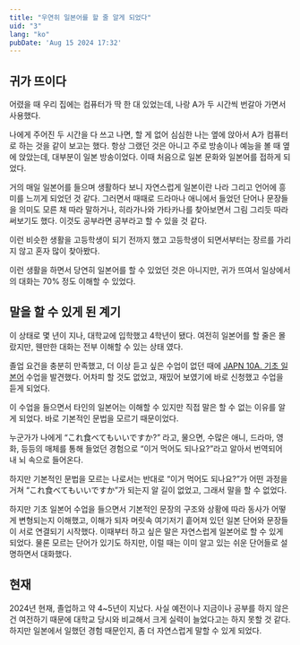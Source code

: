 ```yaml
---
title: "우연히 일본어를 할 줄 알게 되었다"
uid: "3"
lang: "ko"
pubDate: 'Aug 15 2024 17:32'
---
```


## 귀가 뜨이다

어렸을 때 우리 집에는 컴퓨터가 딱 한 대 있었는데, 나랑 A가 두 시간씩 번갈아 가면서 사용했다.

나에게 주어진 두 시간을 다 쓰고 나면, 할 게 없어 심심한 나는 옆에 앉아서 A가 컴퓨터로 하는 것을 같이 보고는 했다. 항상 그랬던 것은 아니고 주로 방송이나 예능을 볼 때 옆에 앉았는데, 대부분이 일본 방송이었다. 이때 처음으로 일본 문화와 일본어를 접하게 되었다.

거의 매일 일본어를 들으며 생활하다 보니 자연스럽게 일본이란 나라 그리고 언어에 흥미를 느끼게 되었던 것 같다. 그러면서 때때로 드라마나 애니에서 들었던 단어나 문장들을 의미도 모른 채 따라 말하거나, 히라가나와 가타카나를 찾아보면서 그림 그리듯 따라 써보기도 했다. 이것도 공부라면 공부라고 할 수 있을 것 같다.

이런 비슷한 생활을 고등학생이 되기 전까지 했고 고등학생이 되면서부터는 장르를 가리지 않고 혼자 많이 찾아봤다.

이런 생활을 하면서 당연히 일본어를 할 수 있었던 것은 아니지만, 귀가 뜨여서 일상에서의 대화는 70% 정도 이해할 수 있었다.


## 말을 할 수 있게 된 계기

이 상태로 몇 년이 지나, 대학교에 입학했고 4학년이 됐다. 여전히 일본어를 할 줄은 몰랐지만, 웬만한 대화는 전부 이해할 수 있는 상태 였다.

졸업 요건을 충분히 만족했고, 더 이상 듣고 싶은 수업이 없던 때에 [JAPN 10A. 기초 일본어](https://catalog.ucsd.edu/courses/JAPN.html) 수업을 발견했다. 어차피 할 것도 없었고, 재밌어 보였기에 바로 신청했고 수업을 듣게 되었다.

이 수업을 들으면서 타인의 일본어는 이해할 수 있지만 직접 말은 할 수 없는 이유를 알게 되었다. 바로 기본적인 문법을 모르기 때문이었다.

누군가가 나에게 “これ食べてもいいですか?” 라고, 물으면, 수많은 애니, 드라마, 영화, 등등의 매체를 통해 들었던 경험으로 “이거 먹어도 되나요?”라고 알아서 번역되어 내 뇌 속으로 들어온다.

하지만 기본적인 문법을 모르는 나로서는 반대로 “이거 먹어도 되나요?”가 어떤 과정을 거쳐 “これ食べてもいいですか”가 되는지 알 길이 없었고, 그래서 말을 할 수 없었다.

하지만 기초 일본어 수업을 들으면서 기본적인 문장의 구조와 상황에 따라 동사가 어떻게 변형되는지 이해했고, 이해가 되자 머릿속 여기저기 흩어져 있던 일본 단어와 문장들이 서로 연결되기 시작했다. 이때부터 하고 싶은 말은 자연스럽게 일본어로 할 수 있게 되었다. 물론 모르는 단어가 있기도 하지만, 이럴 때는 이미 알고 있는 쉬운 단어들로 설명하면서 대화했다.

## 현재

2024년 현재, 졸업하고 약 4~5년이 지났다. 사실 예전이나 지금이나 공부를 하지 않은 건 여전하기 때문에 대학교 당시와 비교해서 크게 실력이 늘었다고는 하지 못할 것 같다. 하지만 일본에서 일했던 경험 때문인지, 좀 더 자연스럽게 말할 수 있게 되었다.